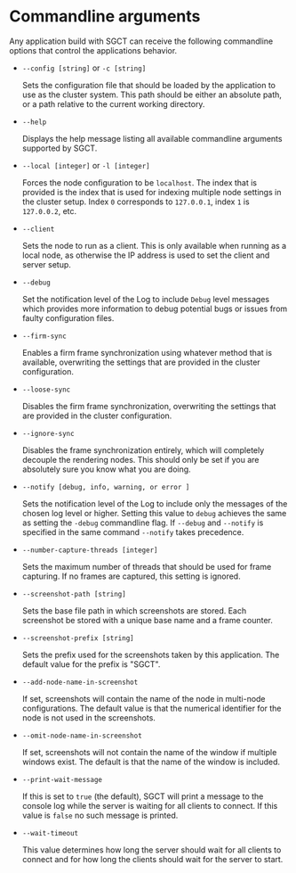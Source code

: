 # Commandline arguments
Any application build with SGCT can receive the following commandline options that control the applications behavior.

- `--config [string]` or `-c [string]`

  Sets the configuration file that should be loaded by the application to use as the cluster system. This path should be either an absolute path, or a path relative to the current working directory.

- `--help`

  Displays the help message listing all available commandline arguments supported by SGCT.

- `--local [integer]` or `-l [integer]`

  Forces the node configuration to be `localhost`. The index that is provided is the index that is used for indexing multiple node settings in the cluster setup. Index `0` corresponds to `127.0.0.1`, index `1` is `127.0.0.2`, etc.

- `--client`

  Sets the node to run as a client. This is only available when running as a local node, as otherwise the IP address is used to set the client and server setup.

- `--debug`

  Set the notification level of the Log to include `Debug` level messages which provides more information to debug potential bugs or issues from faulty configuration files.

- `--firm-sync`

  Enables a firm frame synchronization using whatever method that is available, overwriting the settings that are provided in the cluster configuration.

- `--loose-sync`

  Disables the firm frame synchronization, overwriting the settings that are provided in the cluster configuration.

- `--ignore-sync`

  Disables the frame synchronization entirely, which will completely decouple the rendering nodes. This should only be set if you are absolutely sure you know what you are doing.

- `--notify [debug, info, warning, or error ]`

  Sets the notification level of the Log to include only the messages of the chosen log level or higher. Setting this value to `debug` achieves the same as setting the `-debug` commandline flag. If `--debug` and `--notify` is specified in the same command `--notify` takes precedence.

- `--number-capture-threads [integer]`

  Sets the maximum number of threads that should be used for frame capturing. If no frames are captured, this setting is ignored.

- `--screenshot-path [string]`

  Sets the base file path in which screenshots are stored. Each screenshot be stored with a unique base name and a frame counter.

- `--screenshot-prefix [string]`

  Sets the prefix used for the screenshots taken by this application. The default value for the prefix is "SGCT".

- `--add-node-name-in-screenshot`

  If set, screenshots will contain the name of the node in multi-node configurations. The default value is that the numerical identifier for the node is not used in the screenshots.

- `--omit-node-name-in-screenshot`

  If set, screenshots will not contain the name of the window if multiple windows exist. The default is that the name of the window is included.

- `--print-wait-message`

  If this is set to `true` (the default), SGCT will print a message to the console log while the server is waiting for all clients to connect. If this value is `false` no such message is printed.

- `--wait-timeout`

  This value determines how long the server should wait for all clients to connect and for how long the clients should wait for the server to start.

